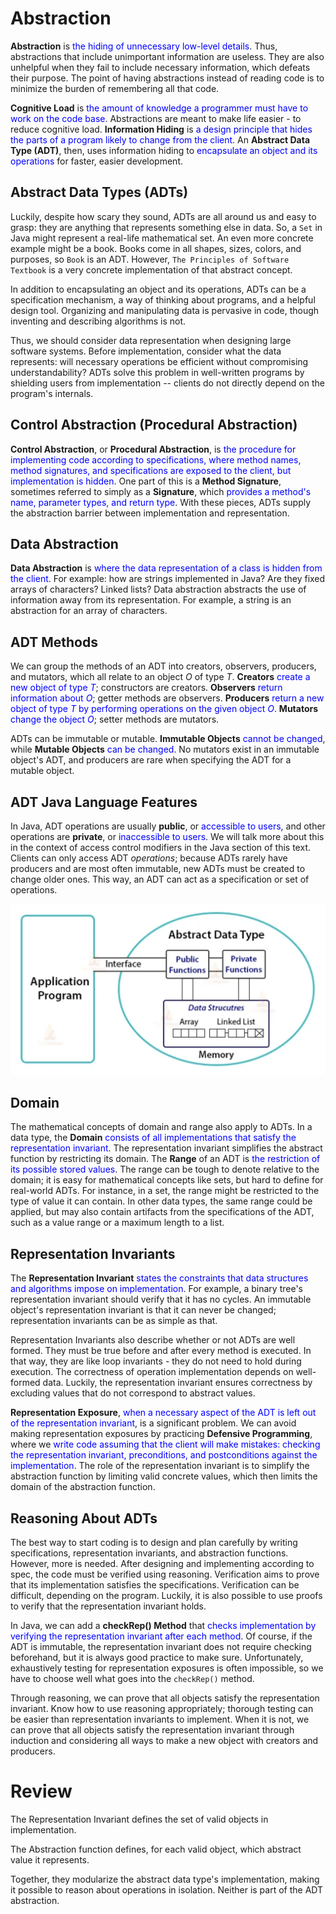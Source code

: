 # Abstraction

**Abstraction** is <span style="color:blue;">the hiding of unnecessary low-level details</span>.  Thus, abstractions that include unimportant information are useless.  They are also unhelpful when they fail to include necessary information, which defeats their purpose.  The point of having abstractions instead of reading code is to minimize the burden of remembering all that code. 

**Cognitive Load** is <span style="color:blue;">the amount of knowledge a programmer must have to work on the code base</span>.  Abstractions are meant to make life easier - to reduce cognitive load.  **Information Hiding** is <span style="color:blue;">a design principle that hides the parts of a program likely to change from the client</span>.  An **Abstract Data Type (ADT)**, then, uses information hiding to <span style="color:blue;">encapsulate an object and its operations</span> for faster, easier development.

## Abstract Data Types (ADTs)

Luckily, despite how scary they sound, ADTs are all around us and easy to grasp: they are anything that represents something else in data.  So, a `Set` in Java might represent a real-life mathematical set.  An even more concrete example might be a book.  Books come in all shapes, sizes, colors, and purposes, so `Book` is an ADT.   However, `The Principles of Software Textbook` is a very concrete implementation of that abstract concept.

In addition to encapsulating an object and its operations, ADTs can be a specification mechanism, a way of thinking about programs, and a helpful design tool.  Organizing and manipulating data is pervasive in code, though inventing and describing algorithms is not.

Thus, we should consider data representation when designing large software systems.  Before implementation, consider what the data represents:  will necessary operations be efficient without compromising understandability?  ADTs solve this problem in well-written programs by shielding users from implementation -- clients do not directly depend on the program's internals.

## Control Abstraction (Procedural Abstraction)

**Control Abstraction**, or **Procedural Abstraction**, is <span style="color:blue;">the procedure for implementing code according to specifications, where method names, method signatures, and specifications are exposed to the client, but implementation is hidden</span>.  One part of this is a **Method Signature**, sometimes referred to simply as a **Signature**, which <span style="color:blue;">provides a method's name, parameter types, and return type</span>.  With these pieces, ADTs supply the abstraction barrier between implementation and representation.

## Data Abstraction

**Data Abstraction** is <span style="color:blue;">where the data representation of a class is hidden from the client</span>.  For example: how are strings implemented in Java?  Are they fixed arrays of characters?  Linked lists?  Data abstraction abstracts the use of information away from its representation.  For example, a string is an abstraction for an array of characters.

## ADT Methods

We can group the methods of an ADT into creators, observers, producers, and mutators, which all relate to an object $O$ of type $T$.  **Creators** <span style="color:blue;">create a new object of type $T$</span>; constructors are creators.  **Observers** <span style="color:blue;">return information about $O$</span>; getter methods are observers.  **Producers** <span style="color:blue;">return a new object of type $T$ by performing operations on the given object $O$</span>.  **Mutators** <span style="color:blue;">change the object $O$</span>; setter methods are mutators.

ADTs can be immutable or mutable.  **Immutable Objects** <span style="color:blue;">cannot be changed</span>, while **Mutable Objects** <span style="color:blue;">can be changed</span>.  No mutators exist in an immutable object's ADT, and producers are rare when specifying the ADT for a mutable object.

## ADT Java Language Features

In Java, ADT operations are usually **public**, or <span style="color:blue;">accessible to users</span>, and other operations are **private**, or <span style="color:blue;">inaccessible to users</span>.  We will talk more about this in the context of access control modifiers in the Java section of this text.  
Clients can only access ADT *operations*; because ADTs rarely have producers and are most often immutable, new ADTs must be created to change older ones.  This way, an ADT can act as a specification or set of operations.

![](images\jadt.png)

## Domain

The mathematical concepts of domain and range also apply to ADTs.  In a data type, the **Domain** <span style="color:blue;">consists of all implementations that satisfy the representation invariant</span>.  The representation invariant simplifies the abstract function by restricting its domain.  The **Range** of an ADT is <span style="color:blue;">the restriction of its possible stored values</span>.  The range can be tough to denote relative to the domain; it is easy for mathematical concepts like sets, but hard to define for real-world ADTs.  For instance, in a set, the range might be restricted to the type of value it can contain.  In other data types, the same range could be applied, but may also contain artifacts from the specifications of the ADT, such as a value range or a maximum length to a list.

## Representation Invariants

The **Representation Invariant** <span style="color:blue;">states the constraints that data structures and algorithms impose on implementation</span>.  For example, a binary tree's representation invariant should verify that it has no cycles.  An immutable object's representation invariant is that it can never be changed; representation invariants can be as simple as that.

Representation Invariants also describe whether or not ADTs are well formed.  They must be true before and after every method is executed.  In that way, they are like loop invariants - they do not need to hold during execution.  The correctness of operation implementation depends on well-formed data.  Luckily, the representation invariant ensures correctness by excluding values that do not correspond to abstract values.

**Representation Exposure**, <span style="color:blue;">when a necessary aspect of the ADT is left out of the representation invariant</span>, is a significant problem.  We can avoid making representation exposures by practicing **Defensive Programming**, where we <span style="color:blue;">write code assuming that the client will make mistakes: checking the representation invariant, preconditions, and postconditions against the implementation</span>.  The role of the representation invariant is to simplify the abstraction function by limiting valid concrete values, which then limits the domain of the abstraction function.

## Reasoning About ADTs

The best way to start coding is to design and plan carefully by writing specifications, representation invariants, and abstraction functions.  However, more is needed.  After designing and implementing according to spec, the code must be verified using reasoning.  Verification aims to prove that its implementation satisfies the specifications.  Verification can be difficult, depending on the program.  Luckily, it is also possible to use proofs to verify that the representation invariant holds.

In Java, we can add a **checkRep() Method** that <span style="color:blue;">checks implementation by verifying the representation invariant after each method</span>.  Of course, if the ADT is immutable, the representation invariant does not require checking beforehand, but it is always good practice to make sure.  Unfortunately, exhaustively testing for representation exposures is often impossible, so we have to choose well what goes into the `checkRep()` method.

Through reasoning, we can prove that all objects satisfy the representation invariant.  Know how to use reasoning appropriately; thorough testing can be easier than representation invariants to implement.  When it is not, we can prove that all objects satisfy the representation invariant through induction and considering all ways to make a new object with creators and producers.

# Review

The Representation Invariant defines the set of valid objects in implementation.

The Abstraction function defines, for each valid object, which abstract value it represents.

Together, they modularize the abstract data type's implementation, making it possible to reason about operations in isolation.  Neither is part of the ADT abstraction.